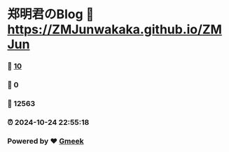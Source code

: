 # 郑明君のBlog :link: https://ZMJunwakaka.github.io/ZMJun 
### :page_facing_up: [10](https://ZMJunwakaka.github.io/ZMJun/tag.html) 
### :speech_balloon: 0 
### :hibiscus: 12563 
### :alarm_clock: 2024-10-24 22:55:18 
### Powered by :heart: [Gmeek](https://github.com/Meekdai/Gmeek)
